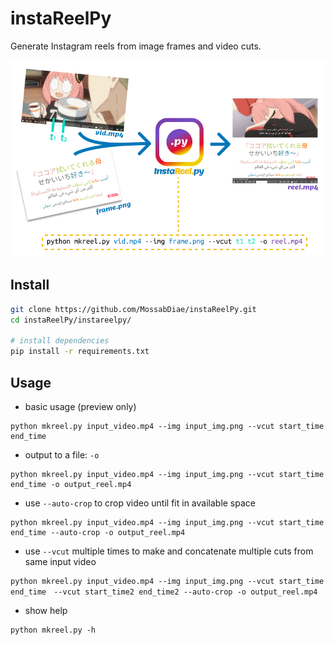 # instaReelPy
Generate Instagram reels from image frames and video cuts. 

![](instareelpy_cover.png)

## Install
```bash
git clone https://github.com/MossabDiae/instaReelPy.git
cd instaReelPy/instareelpy/

# install dependencies
pip install -r requirements.txt 
```

## Usage

* basic usage (preview only)
```
python mkreel.py input_video.mp4 --img input_img.png --vcut start_time end_time 
```

* output to a file: `-o`
```
python mkreel.py input_video.mp4 --img input_img.png --vcut start_time end_time -o output_reel.mp4
```

* use `--auto-crop` to crop video until fit in available space
```
python mkreel.py input_video.mp4 --img input_img.png --vcut start_time end_time --auto-crop -o output_reel.mp4 
```

* use `--vcut` multiple times to make and concatenate multiple cuts from same input video
```
python mkreel.py input_video.mp4 --img input_img.png --vcut start_time end_time　--vcut start_time2 end_time2 --auto-crop -o output_reel.mp4 
```


* show help
```
python mkreel.py -h
```

